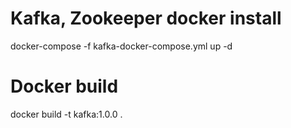 # Kafka, Zookeeper docker install
docker-compose -f kafka-docker-compose.yml up -d

# Docker build
docker build -t kafka:1.0.0 .
